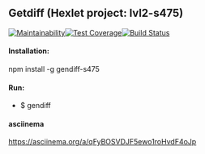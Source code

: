 ## Getdiff (Hexlet project: lvl2-s475)

[![Maintainability](https://api.codeclimate.com/v1/badges/fde89405e5294b3b9b51/maintainability)](https://codeclimate.com/github/lev33/project-lvl2-s475/maintainability)[![Test Coverage](https://api.codeclimate.com/v1/badges/fde89405e5294b3b9b51/test_coverage)](https://codeclimate.com/github/lev33/project-lvl2-s475/test_coverage)[![Build Status](https://travis-ci.org/lev33/project-lvl2-s475.svg?branch=master)](https://travis-ci.org/lev33/project-lvl2-s475)

#### Installation:

npm install -g gendiff-s475

#### Run:

*  $ gendiff

#### asciinema

https://asciinema.org/a/qFyBOSVDJF5ewo1roHvdF4oJp
